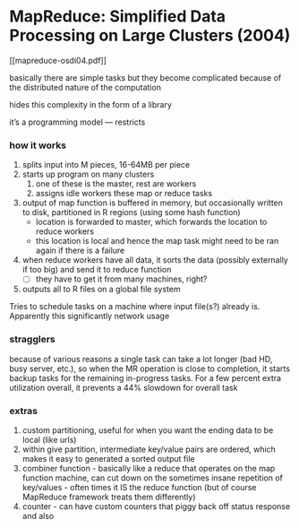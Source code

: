 # MapReduce: Simplified Data Processing on Large Clusters (2004)

[[mapreduce-osdi04.pdf]]

basically there are simple tasks but they become complicated because of the distributed nature of the computation

hides this complexity in the form of a library

it’s a programming model — restricts

### how it works

1. splits input into M pieces, 16-64MB per piece
2. starts up program on many clusters
    1. one of these is the master, rest are workers
    2. assigns idle workers these map or reduce tasks
3. output of map function is buffered in memory, but occasionally written to disk, partitioned in R regions (using some hash function)
    - location is forwarded to master, which forwards the location to reduce workers
    - this location is local and hence the map task might need to be ran again if there is a failure
4. when reduce workers have all data, it sorts the data (possibly externally if too big) and send it to reduce function
    - [ ]  they have to get it from many machines, right?
5. outputs all to R files on a global file system

Tries to schedule tasks on a machine where input file(s?) already is. Apparently this significantly network usage

### stragglers

because of various reasons a single task can take a lot longer (bad HD, busy server, etc.), so when the MR operation is close to completion, it starts backup tasks for the remaining in-progress tasks. For a few percent extra utilization overall, it prevents a 44% slowdown for overall task

### extras

1. custom partitioning, useful for when you want the ending data to be local (like urls)
2. within give partition, intermediate key/value pairs are ordered, which makes it easy to generated a sorted output file
3. combiner function - basically like a reduce that operates on the map function machine, can cut down on the sometimes insane repetition of key/values - often times it IS the reduce function (but of course MapReduce framework treats them differently)
4. counter - can have custom counters that piggy back off status response and also